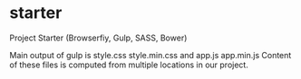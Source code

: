 # starter
Project Starter (Browserfiy, Gulp, SASS, Bower)

Main output of gulp is style.css style.min.css and app.js app.min.js
Content of these files is computed from multiple locations in our project.
